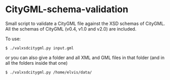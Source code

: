 # CityGML-schema-validation

Small script to validate a CityGML file against the XSD schemas of CityGML. All the schemas of CityGML (v0.4, v1.0 and v2.0) are included.

To use:

`$ ./valxsdcitygml.py input.gml`

or you can also give a folder and all XML and GML files in that folder (and in all the folders inside that one)

`$ ./valxsdcitygml.py /home/elvis/data/`

